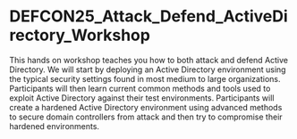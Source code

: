 # DEFCON25_Attack_Defend_ActiveDirectory_Workshop
This hands on workshop teaches you how to both attack and defend Active Directory. We will start by deploying an Active Directory environment using the typical security settings found in most medium to large organizations. Participants will then learn current common methods and tools used to exploit Active Directory against their test environments. Participants will create a hardened Active Directory environment using advanced methods to secure domain controllers from attack and then try to compromise their hardened environments.
